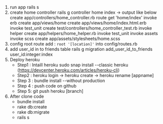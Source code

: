 1. run app
   rails s
2. create home controller
   rails g controller home index
   -> output like below
   create app/controllers/home_controller.rb
   route get 'home/index'
   invoke erb
   create app/views/home
   create app/views/home/index.html.erb
   invoke test_unit
   create test/controllers/home_controller_test.rb
   invoke helper
   create app/helpers/home_helper.rb
   invoke test_unit
   invoke assets
   invoke scss
   create app/assets/stylesheets/home.scss
3. config root route
   add : `root '[location]'` into config/routes.rb
4. add user_id in to friends table
   rails g migration add_user_id_to_friends user_id:integer:index
5. Deploy heroku
   - Step1 : Intaill heroku sudo snap install --classic heroku (https://devcenter.heroku.com/articles/heroku-cli)
   - Step2 : heroku login -> heroku create -> heroku rename [appname]
   - Step 3 : bundle install --without production
   - Step 4 : push code on github
   - Step 5: git push heroku [branch]
6. After clone code
   - bundle install
   - rake db:create
   - rake db:migrate
   - rails s
